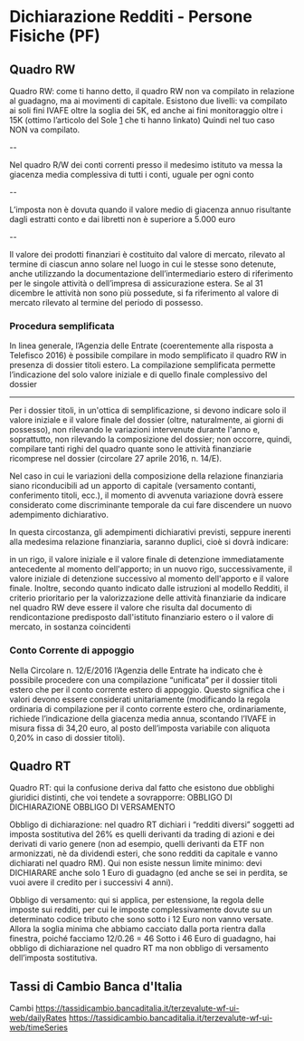 # Dichiarazione Redditi - Persone Fisiche (PF)

## Quadro RW
Quadro RW: come ti hanno detto, il quadro RW non va compilato in relazione al
guadagno, ma ai movimenti di capitale. Esistono due livelli: va compilato ai
soli fini IVAFE oltre la soglia dei 5K, ed anche ai fini monitoraggio oltre i
15K (ottimo l’articolo del Sole [1] che ti hanno linkato) Quindi nel tuo caso
NON va compilato.

[1]: https://st.ilsole24ore.com/art/norme-e-tributi/2016-04-05/monitoraggio-fiscale-unico-2016-nuovasoglia-anche-vecchia-istruzione-105506.shtml?uuid=ACddON1C

--

Nel quadro R/W dei conti correnti presso il medesimo istituto va messa la
giacenza media complessiva di tutti i conti, uguale per ogni conto

--

L’imposta non è dovuta quando il valore medio di giacenza annuo risultante
dagli estratti conto e dai libretti non è superiore a 5.000 euro

--

Il valore dei prodotti finanziari è costituito dal valore di mercato, rilevato
al termine di ciascun anno solare nel luogo in cui le stesse sono detenute,
anche utilizzando la documentazione dell’intermediario estero di riferimento
per le singole attività o dell’impresa di assicurazione estera. Se al 31
dicembre le attività non sono più possedute, si fa riferimento al valore di
mercato rilevato al termine del periodo di possesso.

### Procedura semplificata

In linea generale, l’Agenzia delle Entrate (coerentemente alla risposta a
Telefisco 2016) è possibile compilare in modo semplificato il quadro RW in
presenza di dossier titoli estero. La compilazione semplificata permette
l’indicazione del solo valore iniziale e di quello finale complessivo del
dossier

---

Per i dossier titoli, in un'ottica di semplificazione, si devono indicare solo
il valore iniziale e il valore finale del dossier (oltre, naturalmente, ai
giorni di possesso), non rilevando le variazioni intervenute durante l'anno e,
soprattutto, non rilevando la composizione del dossier; non occorre, quindi,
compilare tanti righi del quadro quante sono le attività finanziarie ricomprese
nel dossier (circolare 27 aprile 2016, n. 14/E).

Nel caso in cui le variazioni della composizione della relazione finanziaria
siano riconducibili ad un apporto di capitale (versamento contanti,
conferimento titoli, ecc.), il momento di avvenuta variazione dovrà essere
considerato come discriminante temporale da cui fare discendere un nuovo
adempimento dichiarativo.

In questa circostanza, gli adempimenti dichiarativi previsti, seppure inerenti
alla medesima relazione finanziaria, saranno duplici, cioè si dovrà indicare:

in un rigo, il valore iniziale e il valore finale di detenzione immediatamente
antecedente al momento dell'apporto; in un nuovo rigo, successivamente, il
valore iniziale di detenzione successivo al momento dell'apporto e il valore
finale. Inoltre, secondo quanto indicato dalle istruzioni al modello Redditi,
il criterio prioritario per la valorizzazione delle attività finanziarie da
indicare nel quadro RW deve essere il valore che risulta dal documento di
rendicontazione predisposto dall'istituto finanziario estero o il valore di
mercato, in sostanza coincidenti

### Conto Corrente di appoggio

Nella Circolare n. 12/E/2016 l’Agenzia delle Entrate ha indicato che è
possibile procedere con una compilazione “unificata” per il dossier titoli
estero che per il conto corrente estero di appoggio. Questo significa che i
valori devono essere considerati unitariamente (modificando la regola ordinaria
di compilazione per il conto corrente estero che, ordinariamente, richiede
l’indicazione della giacenza media annua, scontando l’IVAFE in misura fissa di
34,20 euro, al posto dell’imposta variabile con aliquota 0,20% in caso di
dossier titoli).

## Quadro RT

Quadro RT: qui la confusione deriva dal fatto che esistono due obblighi
giuridici distinti, che voi tendete a sovrapporre: OBBLIGO DI DICHIARAZIONE
OBBLIGO DI VERSAMENTO

Obbligo di dichiarazione: nel quadro RT dichiari i “redditi diversi” soggetti
ad imposta sostitutiva del 26% es quelli derivanti da trading di azioni e dei
derivati di vario genere (non ad esempio, quelli derivanti da ETF non
armonizzati, nè da dividendi esteri, che sono redditi da capitale e vanno
dichiarati nel quadro RM). Qui non esiste nessun limite minimo: devi DICHIARARE
anche solo 1 Euro di guadagno (ed anche se sei in perdita, se vuoi avere il
credito per i successivi 4 anni).

Obbligo di versamento: qui si applica, per estensione, la regola delle imposte
sui redditi, per cui le imposte complessivamente dovute su un determinato
codice tributo che sono sotto i 12 Euro non vanno versate. Allora la soglia
minima che abbiamo cacciato dalla porta rientra dalla finestra, poiché facciamo
12/0.26 = 46 Sotto i 46 Euro di guadagno, hai obbligo di dichiarazione nel
quadro RT ma non obbligo di versamento dell’imposta sostitutiva.

## Tassi di Cambio Banca d'Italia

Cambi
https://tassidicambio.bancaditalia.it/terzevalute-wf-ui-web/dailyRates
https://tassidicambio.bancaditalia.it/terzevalute-wf-ui-web/timeSeries
